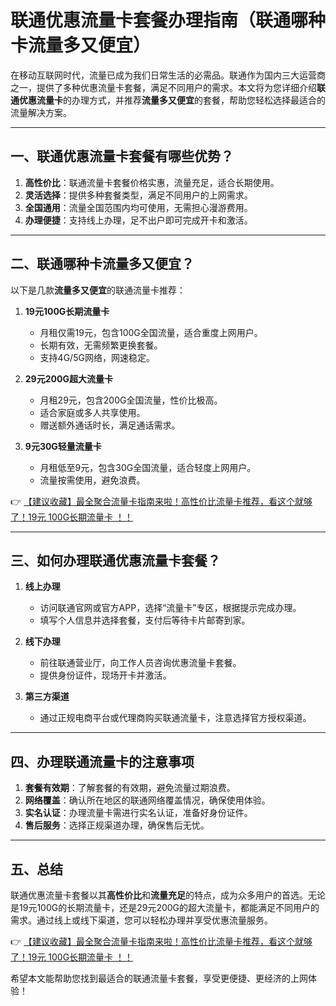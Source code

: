 # 联通优惠流量卡套餐办理指南（联通哪种卡流量多又便宜）

在移动互联网时代，流量已成为我们日常生活的必需品。联通作为国内三大运营商之一，提供了多种优惠流量卡套餐，满足不同用户的需求。本文将为您详细介绍**联通优惠流量卡**的办理方式，并推荐**流量多又便宜**的套餐，帮助您轻松选择最适合的流量解决方案。

---

## 一、联通优惠流量卡套餐有哪些优势？

1. **高性价比**：联通流量卡套餐价格实惠，流量充足，适合长期使用。  
2. **灵活选择**：提供多种套餐类型，满足不同用户的上网需求。  
3. **全国通用**：流量全国范围内均可使用，无需担心漫游费用。  
4. **办理便捷**：支持线上办理，足不出户即可完成开卡和激活。

---

## 二、联通哪种卡流量多又便宜？

以下是几款**流量多又便宜**的联通流量卡推荐：

1. **19元100G长期流量卡**  
   - 月租仅需19元，包含100G全国流量，适合重度上网用户。  
   - 长期有效，无需频繁更换套餐。  
   - 支持4G/5G网络，网速稳定。  

2. **29元200G超大流量卡**  
   - 月租29元，包含200G全国流量，性价比极高。  
   - 适合家庭或多人共享使用。  
   - 赠送额外通话时长，满足通话需求。  

3. **9元30G轻量流量卡**  
   - 月租低至9元，包含30G全国流量，适合轻度上网用户。  
   - 流量按需使用，避免浪费。  

👉 [【建议收藏】最全聚合流量卡指南来啦！高性价比流量卡推荐，看这个就够了！19元 100G长期流量卡 ！！](https://bit.ly/Liuliangka)

---

## 三、如何办理联通优惠流量卡套餐？

1. **线上办理**  
   - 访问联通官网或官方APP，选择“流量卡”专区，根据提示完成办理。  
   - 填写个人信息并选择套餐，支付后等待卡片邮寄到家。  

2. **线下办理**  
   - 前往联通营业厅，向工作人员咨询优惠流量卡套餐。  
   - 提供身份证件，现场开卡并激活。  

3. **第三方渠道**  
   - 通过正规电商平台或代理商购买联通流量卡，注意选择官方授权渠道。  

---

## 四、办理联通流量卡的注意事项

1. **套餐有效期**：了解套餐的有效期，避免流量过期浪费。  
2. **网络覆盖**：确认所在地区的联通网络覆盖情况，确保使用体验。  
3. **实名认证**：办理流量卡需进行实名认证，准备好身份证件。  
4. **售后服务**：选择正规渠道办理，确保售后无忧。  

---

## 五、总结

联通优惠流量卡套餐以其**高性价比**和**流量充足**的特点，成为众多用户的首选。无论是19元100G的长期流量卡，还是29元200G的超大流量卡，都能满足不同用户的需求。通过线上或线下渠道，您可以轻松办理并享受优惠流量服务。  

👉 [【建议收藏】最全聚合流量卡指南来啦！高性价比流量卡推荐，看这个就够了！19元 100G长期流量卡 ！！](https://bit.ly/Liuliangka)

希望本文能帮助您找到最适合的联通流量卡套餐，享受更便捷、更经济的上网体验！